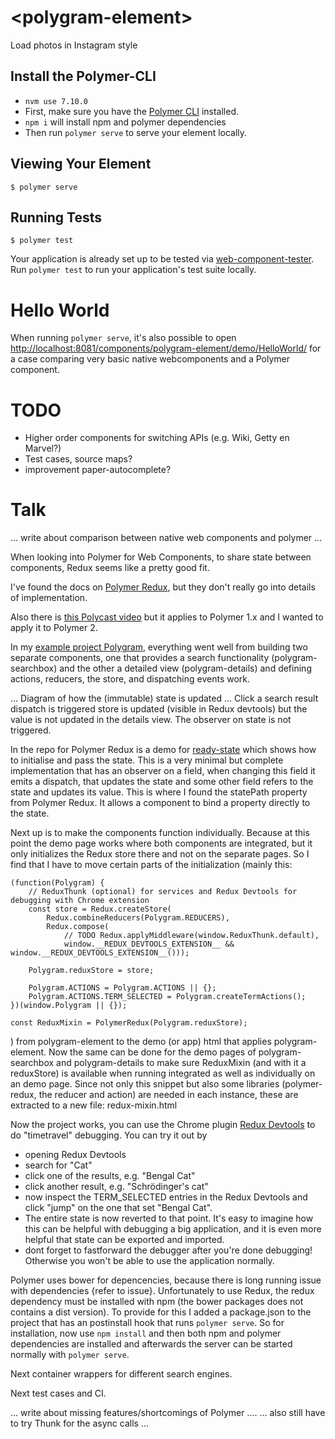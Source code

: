 # \<polygram-element\>

Load photos in Instagram style

## Install the Polymer-CLI

* `nvm use 7.10.0`
* First, make sure you have the [Polymer CLI](https://www.npmjs.com/package/polymer-cli) installed.
* `npm i` will install npm and polymer dependencies
* Then run `polymer serve` to serve your element locally.

## Viewing Your Element

```
$ polymer serve
```

## Running Tests

```
$ polymer test
```

Your application is already set up to be tested via [web-component-tester](https://github.com/Polymer/web-component-tester). Run `polymer test` to run your application's test suite locally.

# Hello World

When running `polymer serve`, it's also possible to open [http://localhost:8081/components/polygram-element/demo/HelloWorld/](http://localhost:8081/components/polygram-element/demo/HelloWorld/) for a case comparing very basic
native webcomponents and a Polymer component. 


# TODO

* Higher order components for switching APIs (e.g. Wiki, Getty en Marvel?)
* Test cases, source maps?
* improvement paper-autocomplete?


# Talk

... write about comparison between native web components and polymer ...

When looking into Polymer for Web Components, to share state between components, Redux seems like a pretty good fit.

I've found the docs on [Polymer Redux](https://tur-nr.github.io/polymer-redux/docs), but they don't really go into
details of implementation.

Also there is [this Polycast video](https://youtu.be/PahsgJn0sgU) but it applies to Polymer 1.x and I wanted
to apply it to Polymer 2.

In my [example project Polygram](https://github.com/mdvanes/polygram), everything went well from building two
  separate components, one that provides a search functionality (polygram-searchbox) and the other a detailed view (polygram-details)
  and defining actions, reducers, the store, and dispatching events work.
  
  
... Diagram of how the (immutable) state is updated ...
Click a search result
dispatch is triggered
store is updated (visible in Redux devtools)
but the value is not updated in the details view. The observer on state is not triggered.
  
In the repo for Polymer Redux is a demo for [ready-state](https://github.com/tur-nr/polymer-redux/blob/master/demo/ready-state.html)
 which shows how to initialise and pass the state. This is a very minimal but complete implementation
 that has an observer on a field, when changing this field it emits a dispatch, that updates the state
 and some other field refers to the state and updates its value. This is where I found the 
 statePath property from Polymer Redux. It allows a component to bind a property directly to the state.
 
Next up is to make the components function individually. Because at this point the demo page works where
both components are integrated, but it only initializes the Redux store there and not on the separate pages.
So I find that I have to move certain parts of the initialization (mainly this:
```
(function(Polygram) {
    // ReduxThunk (optional) for services and Redux Devtools for debugging with Chrome extension
    const store = Redux.createStore(
        Redux.combineReducers(Polygram.REDUCERS),
        Redux.compose(
            // TODO Redux.applyMiddleware(window.ReduxThunk.default),
            window.__REDUX_DEVTOOLS_EXTENSION__ && window.__REDUX_DEVTOOLS_EXTENSION__()));

    Polygram.reduxStore = store;

    Polygram.ACTIONS = Polygram.ACTIONS || {};
    Polygram.ACTIONS.TERM_SELECTED = Polygram.createTermActions();
})(window.Polygram || {});

const ReduxMixin = PolymerRedux(Polygram.reduxStore);
```
)
from polygram-element to the demo (or app) html that applies polygram-element. Now the same can be done for the
demo pages of polygram-searchbox and polygram-details to make sure ReduxMixin (and with it a reduxStore) is 
available when running integrated as well as individually on an demo page. 
Since not only this snippet but also some libraries (polymer-redux, the reducer and action) are needed in each 
instance, these are extracted to a new file: redux-mixin.html

Now the project works, you can use the Chrome plugin [Redux Devtools](https://chrome.google.com/webstore/detail/redux-devtools/lmhkpmbekcpmknklioeibfkpmmfibljd?hl=en) to do "timetravel" debugging.
You can try it out by 
* opening Redux Devtools
* search for "Cat"
* click one of the results, e.g. "Bengal Cat"
* click another result, e.g. "Schrödinger's cat"
* now inspect the TERM_SELECTED entries in the Redux Devtools and click "jump" on the one that set "Bengal Cat".
* The entire state is now reverted to that point. It's easy to imagine how this can be helpful with debugging
 a big application, and it is even more helpful that state can be exported and imported.
* dont forget to fastforward the debugger after you're done debugging! Otherwise you won't be able to use the application normally.

Polymer uses bower for depencencies, because there is long running issue with dependencies {refer to issue}.
Unfortunately to use Redux, the redux dependency must be installed with npm (the bower packages does not contains a dist version).
To provide for this I added a package.json to the project that has an postinstall hook that runs ```polymer serve```.
So for installation, now use ```npm install``` and then both npm and polymer dependencies are installed
and afterwards the server can be started normally with ```polymer serve```.

Next container wrappers for different search engines.

Next test cases and CI.
 


... write about missing features/shortcomings of Polymer ....
... also still have to try Thunk for the async calls ...

